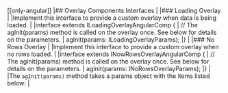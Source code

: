[[only-angular]]
|## Overlay Components Interfaces
|
|### Loading Overlay
|
|Implement this interface to provide a custom overlay when data is being loaded.
|
|interface extends ILoadingOverlayAngularComp {
| // The agInit(params) method is called on the overlay once. See below for details on the parameters.
| agInit(params: ILoadingOverlayParams);
|}
|
|### No Rows Overlay
|
|Implement this interface to provide a custom overlay when no rows loaded.
|
|interface extends INowRowsOverlayAngularComp {
| // The agInit(params) method is called on the overlay once. See below for details on the parameters.
| agInit(params: INoRowsOverlayParams);
|}
|
|The `agInit(params)` method takes a params object with the items listed below:
|
